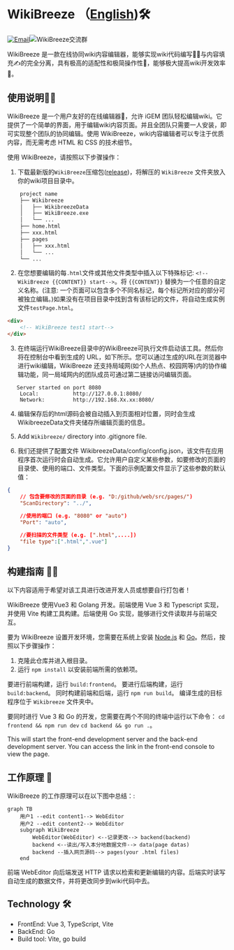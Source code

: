 # WikiBreeze （[English](https://github.com/950288/WikiBreeze/blob/main/README.md))🛠️

[![Email](https://img.shields.io/static/v1?label=Email&message=2779307196@qq.com&color=blue)](mailto:2779307196@qq.com)![WikiBreeze交流群](https://img.shields.io/static/v1?label=WikiBreeze交流群&message=782668167&color=blue)

WikiBreeze 是一款在线协同wiki内容编辑器，能够实现wiki代码编写🧑‍💻与内容填充✍️的完全分离，具有极高的适配性和极简操作性🦾，能够极大提高wiki开发效率🥰。

## 使用说明🧑‍💼

WikiBreeze 是一个用户友好的在线编辑器🧰，允许 iGEM 团队轻松编辑wiki。它提供了一个简单的界面，用于编辑wiki内容页面。并且全团队只需要一人安装，即可实现整个团队的协同编辑。使用 WikiBreeze，wiki内容编辑者可以专注于优质内容，而无需考虑 HTML 和 CSS 的技术细节。

使用 WikiBreeze，请按照以下步骤操作：

1. 下载最新版的`WikiBreeze`压缩包([release](https://github.com/950288/WikiBreeze/releases))，将解压的 `WikiBreeze` 文件夹放入你的wiki项目目录中。
````bash
    project name
    ├── Wikibreeze
    │   ├── WikibreezeData
    │   ├── WikiBreeze.exe
    │   └── ...
    ├── home.html
    ├── xxx.html
    ├── pages
    │   ├── xxx.html
    │   └── ...
    └── ...
````

2. 在您想要编辑的每`.html`文件或其他文件类型中插入以下特殊标记: `<!-- WikiBreeze {{CONTENT}} start-->`。将 `{{CONTENT}}` 替换为一个任意的自定义名称。(注意: 一个页面可以包含多个不同名标记，每个标记所对应的部分可被独立编辑。)如果没有在项目目录中找到含有该标记的文件，将自动生成实例文件`testPage.html`。
```html
<div>
    <!-- WikiBreeze test1 start-->
</div>
```

3. 在终端运行WikiBreeze目录中的WikiBreeze可执行文件启动该工具。然后你将在控制台中看到生成的 URL，如下所示。您可以通过生成的URL在浏览器中进行wiki编辑，WikiBreeze 还支持局域网(如个人热点、校园网等)内的协作编辑功能，同一局域网内的团队成员可通过第二链接访问编辑页面。
```
   Server started on port 8080
    Local:           http://127.0.0.1:8080/
    Network:         http://192.168.Xx.xx:8080/
```

4. 编辑保存后的html源码会被自动插入到页面相对位置，同时会生成WikibreezeData文件夹储存所编辑页面的信息。
   
5. Add `Wikibreeze/` directory into .gitignore file.  

6. 我们还提供了配置文件 WikibreezeData/config/config.json，该文件在应用程序首次运行时会自动生成。它允许用户自定义某些参数，如要修改的页面的目录使、使用的端口、文件类型。下面的示例配置文件显示了这些参数的默认值：
```json with comments
{
	// 包含要修改的页面的目录 (e.g. "D:/github/web/src/pages/")
	"ScanDirectory": "../",

	//使用的端口 (e.g. "8080" or "auto")
	"Port": "auto",
	
	//要扫描的文件类型 (e.g. [".html",....])
	"file type":[".html",".vue"]
}
```

## 构建指南 🧑‍💻

以下内容适用于希望对该工具进行改进开发人员或想要自行打包者！

WikiBreeze 使用Vue3 和 Golang 开发。前端使用 Vue 3 和 Typescript 实现，并使用 Vite 构建工具构建。后端使用 Go 实现，能够进行文件读取并与前端交互。

要为 WikiBreeze 设置开发环境，您需要在系统上安装 [Node.js](https://nodejs.org/) 和 [Go](https://golang.org/)。然后，按照以下步骤操作：

1. 克隆此仓库并进入根目录。
2. 运行 `npm install` 以安装前端所需的依赖项。

要进行前端构建，运行 `build:frontend`。
要进行后端构建，运行 `build:backend`。
同时构建前端和后端，运行 `npm run build`。
编译生成的目标程序位于 `Wikibreeze` 文件夹中。

要同时进行 Vue 3 和 Go 的开发，您需要在两个不同的终端中运行以下命令：
`cd frontend && npm run dev`
`cd backend && go run .`。

This will start the front-end development server and the back-end development server. You can access the link in the front-end console to view the page.

## 工作原理 📝

WikiBreeze 的工作原理可以在以下图中总结：:

```mermaid
graph TB
    用户1 --edit content1--> WebEditor
    用户2 --edit content2--> WebEditor
    subgraph WikiBreeze
        WebEditor(WebEditor) <--记录更改--> backend(backend)
        backend <--读出/写入本分地数据文件--> data(page datas)
        backend --插入网页源码--> pages(your .html files)
    end
```

前端 WebEditor 向后端发送 HTTP 请求以检索和更新编辑的内容。后端实时读写自动生成的数据文件，并将更改同步到wiki代码中去。

## Technology 🛠️

- FrontEnd: Vue 3, TypeScript, Vite
- BackEnd: Go 
- Build tool: Vite, go build
